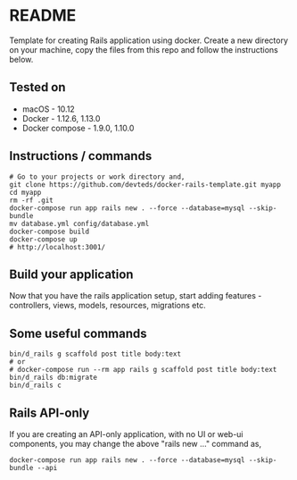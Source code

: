 # README

Template for creating Rails application using docker. Create a new directory on your machine, copy the files from this repo and follow the instructions below.

## Tested on

* macOS - 10.12
* Docker - 1.12.6, 1.13.0
* Docker compose - 1.9.0, 1.10.0

## Instructions / commands

```
# Go to your projects or work directory and,
git clone https://github.com/devteds/docker-rails-template.git myapp
cd myapp
rm -rf .git
docker-compose run app rails new . --force --database=mysql --skip-bundle
mv database.yml config/database.yml
docker-compose build
docker-compose up
# http://localhost:3001/
```

## Build your application

Now that you have the rails application setup, start adding features - controllers, views, models, resources, migrations etc.

## Some useful commands

```
bin/d_rails g scaffold post title body:text
# or
# docker-compose run --rm app rails g scaffold post title body:text
bin/d_rails db:migrate
bin/d_rails c
```

## Rails API-only 

If you are creating an API-only application, with no UI or web-ui components, you may change the above "rails new ..." command as,

```
docker-compose run app rails new . --force --database=mysql --skip-bundle --api
```


